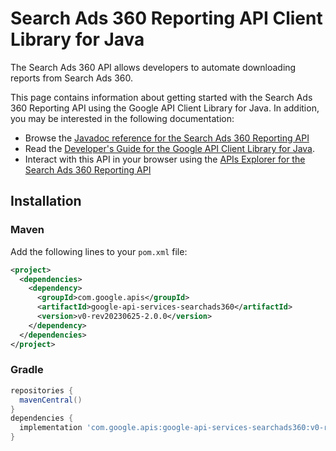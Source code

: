 # Search Ads 360 Reporting API Client Library for Java

The Search Ads 360 API allows developers to automate downloading reports from Search Ads 360.

This page contains information about getting started with the Search Ads 360 Reporting API
using the Google API Client Library for Java. In addition, you may be interested
in the following documentation:

* Browse the [Javadoc reference for the Search Ads 360 Reporting API][javadoc]
* Read the [Developer's Guide for the Google API Client Library for Java][google-api-client].
* Interact with this API in your browser using the [APIs Explorer for the Search Ads 360 Reporting API][api-explorer]

## Installation

### Maven

Add the following lines to your `pom.xml` file:

```xml
<project>
  <dependencies>
    <dependency>
      <groupId>com.google.apis</groupId>
      <artifactId>google-api-services-searchads360</artifactId>
      <version>v0-rev20230625-2.0.0</version>
    </dependency>
  </dependencies>
</project>
```

### Gradle

```gradle
repositories {
  mavenCentral()
}
dependencies {
  implementation 'com.google.apis:google-api-services-searchads360:v0-rev20230625-2.0.0'
}
```

[javadoc]: https://googleapis.dev/java/google-api-services-searchads360/latest/index.html
[google-api-client]: https://github.com/googleapis/google-api-java-client/
[api-explorer]: https://developers.google.com/apis-explorer/#p/searchads360/v1/
